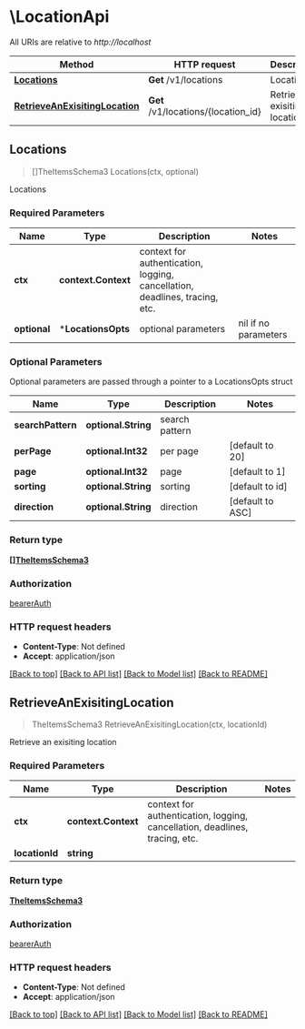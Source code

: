 # \LocationApi

All URIs are relative to *http://localhost*

Method | HTTP request | Description
------------- | ------------- | -------------
[**Locations**](LocationApi.md#Locations) | **Get** /v1/locations | Locations
[**RetrieveAnExisitingLocation**](LocationApi.md#RetrieveAnExisitingLocation) | **Get** /v1/locations/{location_id} | Retrieve an exisiting location



## Locations

> []TheItemsSchema3 Locations(ctx, optional)

Locations

### Required Parameters


Name | Type | Description  | Notes
------------- | ------------- | ------------- | -------------
**ctx** | **context.Context** | context for authentication, logging, cancellation, deadlines, tracing, etc.
 **optional** | ***LocationsOpts** | optional parameters | nil if no parameters

### Optional Parameters

Optional parameters are passed through a pointer to a LocationsOpts struct


Name | Type | Description  | Notes
------------- | ------------- | ------------- | -------------
 **searchPattern** | **optional.String**|  search pattern | 
 **perPage** | **optional.Int32**|  per page | [default to 20]
 **page** | **optional.Int32**|  page | [default to 1]
 **sorting** | **optional.String**|  sorting | [default to id]
 **direction** | **optional.String**|  direction | [default to ASC]

### Return type

[**[]TheItemsSchema3**](The_Items_Schema_3.md)

### Authorization

[bearerAuth](../README.md#bearerAuth)

### HTTP request headers

- **Content-Type**: Not defined
- **Accept**: application/json

[[Back to top]](#) [[Back to API list]](../README.md#documentation-for-api-endpoints)
[[Back to Model list]](../README.md#documentation-for-models)
[[Back to README]](../README.md)


## RetrieveAnExisitingLocation

> TheItemsSchema3 RetrieveAnExisitingLocation(ctx, locationId)

Retrieve an exisiting location

### Required Parameters


Name | Type | Description  | Notes
------------- | ------------- | ------------- | -------------
**ctx** | **context.Context** | context for authentication, logging, cancellation, deadlines, tracing, etc.
**locationId** | **string**|  | 

### Return type

[**TheItemsSchema3**](The_Items_Schema_3.md)

### Authorization

[bearerAuth](../README.md#bearerAuth)

### HTTP request headers

- **Content-Type**: Not defined
- **Accept**: application/json

[[Back to top]](#) [[Back to API list]](../README.md#documentation-for-api-endpoints)
[[Back to Model list]](../README.md#documentation-for-models)
[[Back to README]](../README.md)

